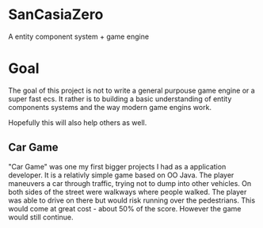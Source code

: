 # SanCasiaZero
A entity component system + game engine

# Goal
The goal of this project is not to write a general purpouse game engine or a super fast ecs. 
It rather is to building a basic understanding of entity components systems and the way modern game engins work.

Hopefully this will also help others as well.

## Car Game
"Car Game" was one my first bigger projects I had as a application developer.
It is a relativly simple game based on OO Java.
The player maneuvers a car through traffic, trying not to dump into other vehicles.
On both sides of the street were walkways where people walked.
The player was able to drive on there but would risk running over the pedestrians.
This would come at great cost - about 50% of the score. However the game would still continue.
